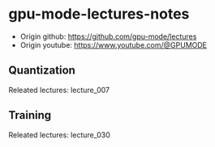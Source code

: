 # gpu-mode-lectures-notes
* Origin github: https://github.com/gpu-mode/lectures
* Origin youtube: https://www.youtube.com/@GPUMODE

## Quantization
Releated lectures: lecture_007

## Training
Releated lectures: lecture_030
